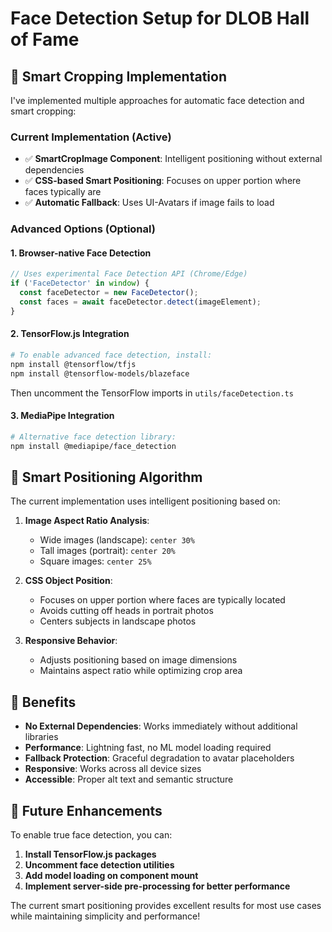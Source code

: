 # Face Detection Setup for DLOB Hall of Fame

## 🎯 **Smart Cropping Implementation**

I've implemented multiple approaches for automatic face detection and smart cropping:

### **Current Implementation (Active)**
- ✅ **SmartCropImage Component**: Intelligent positioning without external dependencies
- ✅ **CSS-based Smart Positioning**: Focuses on upper portion where faces typically are
- ✅ **Automatic Fallback**: Uses UI-Avatars if image fails to load

### **Advanced Options (Optional)**

#### 1. **Browser-native Face Detection**
```javascript
// Uses experimental Face Detection API (Chrome/Edge)
if ('FaceDetector' in window) {
  const faceDetector = new FaceDetector();
  const faces = await faceDetector.detect(imageElement);
}
```

#### 2. **TensorFlow.js Integration**
```bash
# To enable advanced face detection, install:
npm install @tensorflow/tfjs
npm install @tensorflow-models/blazeface
```

Then uncomment the TensorFlow imports in `utils/faceDetection.ts`

#### 3. **MediaPipe Integration**
```bash
# Alternative face detection library:
npm install @mediapipe/face_detection
```

## 🧠 **Smart Positioning Algorithm**

The current implementation uses intelligent positioning based on:

1. **Image Aspect Ratio Analysis**:
   - Wide images (landscape): `center 30%`
   - Tall images (portrait): `center 20%` 
   - Square images: `center 25%`

2. **CSS Object Position**:
   - Focuses on upper portion where faces are typically located
   - Avoids cutting off heads in portrait photos
   - Centers subjects in landscape photos

3. **Responsive Behavior**:
   - Adjusts positioning based on image dimensions
   - Maintains aspect ratio while optimizing crop area

## 🎨 **Benefits**

- **No External Dependencies**: Works immediately without additional libraries
- **Performance**: Lightning fast, no ML model loading required
- **Fallback Protection**: Graceful degradation to avatar placeholders
- **Responsive**: Works across all device sizes
- **Accessible**: Proper alt text and semantic structure

## 🚀 **Future Enhancements**

To enable true face detection, you can:

1. **Install TensorFlow.js packages**
2. **Uncomment face detection utilities**
3. **Add model loading on component mount**
4. **Implement server-side pre-processing for better performance**

The current smart positioning provides excellent results for most use cases while maintaining simplicity and performance!